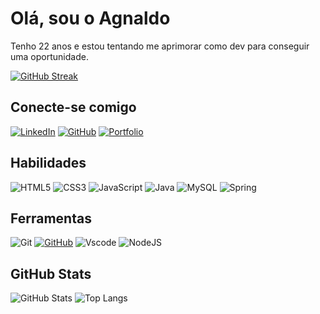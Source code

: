 # Olá, sou o Agnaldo 
Tenho 22 anos e estou tentando me aprimorar como dev para conseguir uma oportunidade.

[![GitHub Streak](https://streak-stats.demolab.com/?user=AgnaldoJr0&theme=bear&background=000&border=30A3DC&dates=FFF&card_width=1000)](https://git.io/streak-stats)
## Conecte-se comigo
[![LinkedIn](https://img.shields.io/badge/LinkedIn-0077B5?style=for-the-badge&logo=linkedin&logoColor=white)](https://www.linkedin.com/in/AgnaldoJr0/)
[![GitHub](https://img.shields.io/badge/GitHub-100000?style=for-the-badge&logo=github&logoColor=white)](https://github.com/AgnaldoJr0)
[![Portfolio](https://img.shields.io/badge/Portfolio-FF5722?style=for-the-badge&logo=todoist&logoColor=white)](https://agnaldojr0.github.io/js-developer-portfolio-main/)
## Habilidades
![HTML5](https://img.shields.io/badge/HTML5-E34F26?style=for-the-badge&logo=html5&logoColor=white)
![CSS3](https://img.shields.io/badge/CSS3-1572B6?style=for-the-badge&logo=css3&logoColor=white)
![JavaScript](https://img.shields.io/badge/JavaScript-F7DF1E?style=for-the-badge&logo=javascript&logoColor=black)
![Java](https://img.shields.io/badge/java-%23ED8B00.svg?style=for-the-badge&logo=openjdk&logoColor=white)
![MySQL](https://img.shields.io/badge/MySQL-00000F?style=for-the-badge&logo=mysql&logoColor=white)
![Spring](https://img.shields.io/badge/Spring-6DB33F?style=for-the-badge&logo=spring&logoColor=white)
## Ferramentas
![Git](https://img.shields.io/badge/GIT-E44C30?style=for-the-badge&logo=git&logoColor=white)
[![GitHub](https://img.shields.io/badge/GitHub-000?style=for-the-badge&logo=github&logoColor=30A3DC)](https://docs.github.com/)
![Vscode](https://img.shields.io/badge/Vscode-007ACC?style=for-the-badge&logo=visual-studio-code&logoColor=white)
![NodeJS](https://img.shields.io/badge/node.js-6DA55F?style=for-the-badge&logo=node.js&logoColor=white)
## GitHub Stats
![GitHub Stats](https://github-readme-stats.vercel.app/api?username=AgnaldoJr0&theme=transparent&bg_color=000&border_color=30A3DC&show_icons=true&icon_color=30A3DC&title_color=E94D5F&text_color=FFF&card_width=500)
![Top Langs](https://github-readme-stats-git-masterrstaa-rickstaa.vercel.app/api/top-langs/?username=AgnaldoJr0&layout=compact&bg_color=000&border_color=30A3DC&title_color=E94D5F&text_color=FFF&card_width=500)
